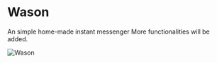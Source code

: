 # Wason
An simple home-made  instant messenger
More functionalities will be added.



![Wason](/pic/Wason.png=200x300)
